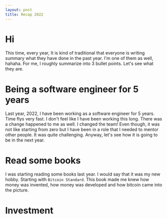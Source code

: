 ```yaml
---
layout: post
title: Recap 2022
---
```


# Hi

This time, every year, It is kind of traditional that everyone is writing summary what they have done in the past year. I'm one of them as well, hahaha. For me, I roughly summarize into 3 bullet points. Let's see what they are.

# Being a software engineer for 5 years

Last year, 2022, I have been working as a software engineer for 5 years. Time flys very fast. I don't feel like I have been working this long. There was a change happened to me as well. I changed the team! Even though, it was not like starting from zero but I have been in a role that I needed to mentor other people. It was quite challenging. Anyway, let's see how it is going to be in the next year.

# Read some books

I was starting reading some books last year. I would say that it was my new hobby. Starting with `Bitcoin Standard`. This book made me knew how money was invented, how money was developed and how bitcoin came into the picture.

# Investment
